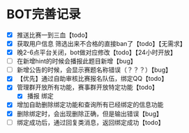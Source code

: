 # BOT完善记录

- [x] 推送比赛一到三血【todo】
- [x] 获取用户信息 筛选出来不合格的直接ban了【todo】【无需求】
- [x] 晚2-6点平台关闭，bot做对应修改【todo】【24小时开放】
- [ ] 在新增hint的时候会播报此题目新增【bug】
- [ ] 新增公告的时候，会显示赛题名称错误（？？？）【bug】
- [x] 【优先】通过自助审核比赛报名队伍，绑定QQ【todo】
- [x] 管理群开放所有功能，赛事群开放特定功能【todo】
    - [x] 播报 绑定  
- [x] 增加自助删除绑定功能和查询所有已经绑定的信息功能
- [x] 删除绑定时，会出现删除正确，但是输出错误【bug】
- [ ] 绑定成功后，通过回复类消息，返回绑定成功【todo】
